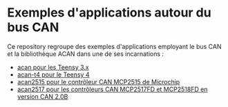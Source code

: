 # Exemples d'applications autour du bus CAN
Ce repository regroupe des exemples d'applications employant le bus CAN et la bibliothèque ACAN dans une de ses incarnations :

- [acan pour les Teensy 3.x](https://github.com/pierremolinaro/acan)
- [acan-t4 pour le Teensy 4](https://github.com/pierremolinaro/acan-t4)
- [acan2515 pour le contrôleur CAN MCP2515 de Microchip](https://github.com/pierremolinaro/acan2515)
- [acan2517 pour les contrôleurs CAN MCP2517FD et MCP2518FD en version CAN 2.0B](https://github.com/pierremolinaro/acan2517)
